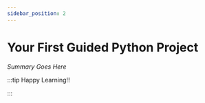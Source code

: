 ```yaml
---
sidebar_position: 2
---
```


# Your First Guided Python Project

_Summary Goes Here_

:::tip Happy Learning!!

<QuestButton text="Go To Quest" link="https://app.stackup.dev/quest_page/your-own-guided-python-project" />

:::
